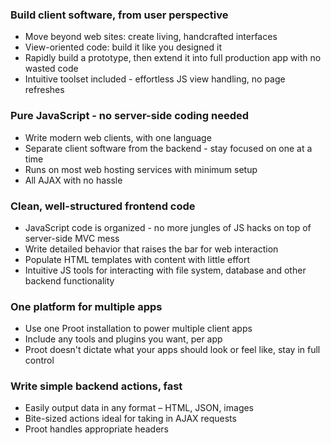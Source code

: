 
### Build client software, from user perspective

- Move beyond web sites: create living, handcrafted interfaces
- View-oriented code: build it like you designed it
- Rapidly build a prototype, then extend it into full production app with no wasted code
- Intuitive toolset included - effortless JS view handling, no page refreshes



### Pure JavaScript - no server-side coding needed

- Write modern web clients, with one language
- Separate client software from the backend - stay focused on one at a time
- Runs on most web hosting services with minimum setup
- All AJAX with no hassle



### Clean, well-structured frontend code

- JavaScript code is organized - no more jungles of JS hacks on top of server-side MVC mess
- Write detailed behavior that raises the bar for web interaction
- Populate HTML templates with content with little effort
- Intuitive JS tools for interacting with file system, database and other backend functionality



### One platform for multiple apps

- Use one Proot installation to power multiple client apps
- Include any tools and plugins you want, per app
- Proot doesn't dictate what your apps should look or feel like, stay in full control



### Write simple backend actions, fast

- Easily output data in any format &ndash; HTML, JSON, images
- Bite-sized actions ideal for taking in AJAX requests
- Proot handles appropriate headers
